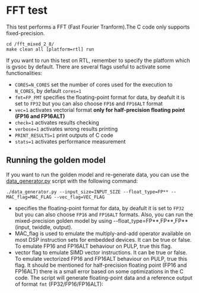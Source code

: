 # FFT test
This test performs a FFT (Fast Fourier Tranform).The C code only supports fixed-precision.


~~~~~shell
cd /fft_mixed_2_8/
make clean all [platform=rtl] run
~~~~~

If you want to run this test on RTL, remember to specify the platform which is gvsoc by default.
There are several flags useful to activate some functionalities:

- `CORES=N_CORES` set the number of cores used for the execution to `N_CORES`, by default `cores=1`
- `fmt=FP_FMT` specifies the floating-point format for data, by deafult it is set to `FP32` but you can also choose `FP16` and `FP16ALT` format
- `vec=1` activates vectorial format **only for half-precision floating point (FP16 and FP16ALT)**
- `check=1` activates results checking
- `verbose=1` activates wrong results printing
- `PRINT_RESULTS=1` print outputs of C code
- `stats=1` activates performance measurement


## Running the golden model
If you want to run the golden model and re-generate data, you can use the [data_generator.py](./data_generator.py) script with the following command:

~~~~~shell
./data_generator.py --input_size=INPUT_SIZE --float_type=FP** --MAC_flag=MAC_FLAG --vec_flag=VEC_FLAG
~~~~~
- specifies the floating-point format for data, by deafult it is set to `FP32` but you can also choose `FP16` and `FP16ALT` formats. Also, you can run the mixed-precision golden model by using --float_type=FP**,FP**,FP** (input, twiddle, output).
- MAC_flag is used to emulate the multiply-and-add operator available on most DSP instruction sets for embedded devices. It can be true or false. To emulate FP16 and FP16ALT behaviour on PULP, true this flag.
- vector flag to emulate SIMD vector instructions. It can be true or false. To emulate vectorized FP16 and FP16ALT behaviour on PULP, true this flag.
It should be mentioned for half-precision floating point (FP16 and FP16ALT) there is a small error based on some optimizations in the C code.
The script will generate floating-point data and a reference output of format `fmt` (FP32/FP16/FP16ALT):
